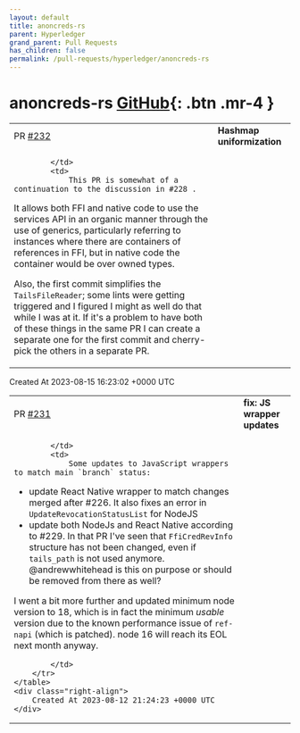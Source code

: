 ```yaml
---
layout: default
title: anoncreds-rs
parent: Hyperledger
grand_parent: Pull Requests
has_children: false
permalink: /pull-requests/hyperledger/anoncreds-rs
---
```


# anoncreds-rs <span class="fs-3 right-align">[GitHub](https://github.com/hyperledger/anoncreds-rs){: .btn .mr-4 }</span>


<div>
    <table>
        <tr>
            <td>
                PR <a href="https://github.com/hyperledger/anoncreds-rs/pull/232" class=".btn">#232</a>
            </td>
            <td>
                <b>
                    Hashmap uniformization
                </b>
            </td>
        </tr>
        <tr>
            <td>
                
            </td>
            <td>
                This PR is somewhat of a continuation to the discussion in #228 . 

It allows both FFI and native code to use the services API in an organic manner through the use of generics, particularly referring to instances where there are containers of references in FFI, but in native code the container would be over owned types.

Also, the first commit simplifies the `TailsFileReader`; some lints were getting triggered and I figured I might as well do that while I was at it. If it's a problem to have both of these things in the same PR I can create a separate one for the first commit and cherry-pick the others in a separate PR.
            </td>
        </tr>
    </table>
    <div class="right-align">
        Created At 2023-08-15 16:23:02 +0000 UTC
    </div>
</div>

<div>
    <table>
        <tr>
            <td>
                PR <a href="https://github.com/hyperledger/anoncreds-rs/pull/231" class=".btn">#231</a>
            </td>
            <td>
                <b>
                    fix: JS wrapper updates
                </b>
            </td>
        </tr>
        <tr>
            <td>
                
            </td>
            <td>
                Some updates to JavaScript wrappers to match main `branch` status:

- update React Native wrapper to match changes merged after #226. It also fixes an error in `UpdateRevocationStatusList` for NodeJS
- update both NodeJs and React Native according to #229. In that PR I've seen that `FfiCredRevInfo` structure has not been changed, even if `tails_path` is not used anymore. @andrewwhitehead is this on purpose or should be removed from there as well?

I went a bit more further and updated minimum node version to 18, which is in fact the minimum _usable_ version due to the known performance issue of `ref-napi` (which is patched). node 16 will reach its EOL next month anyway.


            </td>
        </tr>
    </table>
    <div class="right-align">
        Created At 2023-08-12 21:24:23 +0000 UTC
    </div>
</div>

